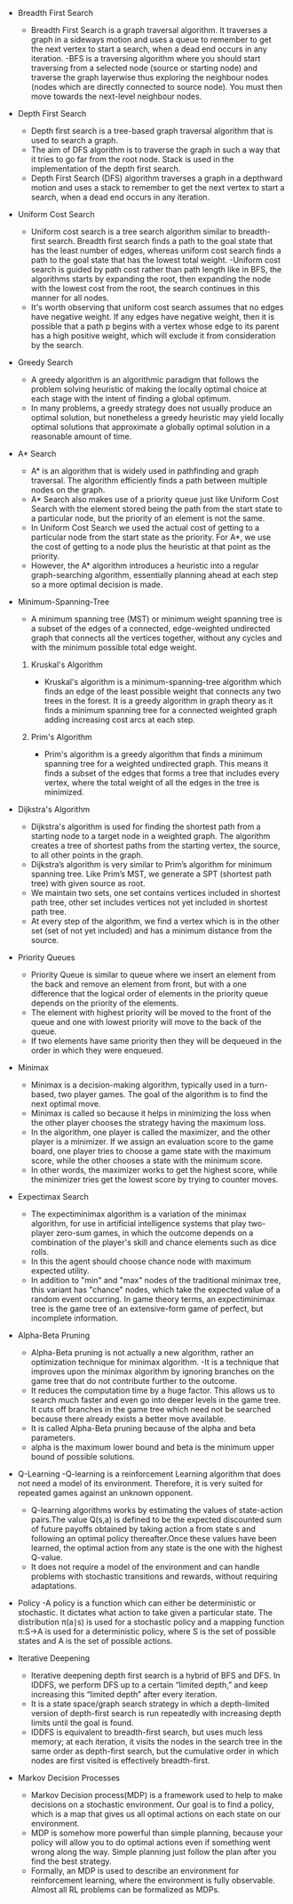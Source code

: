 * Breadth First Search
	- Breadth First Search is a graph traversal algorithm. It traverses a graph in a sideways motion and uses a queue to remember to get the next vertex to start a search, when a dead end occurs in any iteration.
	-BFS is a traversing algorithm where you should start traversing from a selected node (source or starting node) and traverse the graph layerwise thus exploring the neighbour nodes (nodes which are directly connected to source node). You must then move towards the next-level neighbour nodes.


* Depth First Search
    - Depth first search is a tree-based graph traversal algorithm that is used to search a graph.
    - The aim of DFS algorithm is to traverse the graph in such a way that it tries to go far from the root node. Stack is used in the implementation of the depth first search. 
    - Depth First Search (DFS) algorithm traverses a graph in a depthward motion and uses a stack to remember to get the next vertex to start a search, when a dead end occurs in any iteration.
    

* Uniform Cost Search 

	- Uniform cost search is a tree search algorithm similar to breadth-first search. Breadth first search finds a path to the goal state that has the least number of edges, whereas uniform cost search finds a path to the goal state that has the lowest total weight.
	-Uniform cost search is guided by path cost rather than path length like in BFS, the algorithms starts by expanding the root, then expanding the node with the lowest cost from the root, the search continues in this manner for all nodes.
	- It's worth observing that uniform cost search assumes that no edges have negative weight. If any edges have negative weight, then it is possible that a path p begins with a vertex whose edge to its parent has a high positive weight, which will exclude it from consideration by the search.


* Greedy Search
	- A greedy algorithm is an algorithmic paradigm that follows the problem solving heuristic of making the locally optimal choice at each stage with the intent of finding a global optimum. 
	- In many problems, a greedy strategy does not usually produce an optimal solution, but nonetheless a greedy heuristic may yield locally optimal solutions that approximate a globally optimal solution in a reasonable amount of time.


* A* Search
	- A* is an algorithm that is widely used in pathfinding and graph traversal. The algorithm efficiently finds a path between multiple nodes  on the graph.
	- A* Search also makes use of a priority queue just like Uniform Cost Search with the element stored being the path from the start state to a particular node, but the priority of an element is not the same. 
	- In Uniform Cost Search we used the actual cost of getting to a particular node from the start state as the priority. For A*, we use the cost of getting to a node plus the heuristic at that point as the priority. 
	- However, the A* algorithm introduces a heuristic into a regular graph-searching algorithm, essentially planning ahead at each step so a more optimal decision is made.


* Minimum-Spanning-Tree
	- A minimum spanning tree (MST) or minimum weight spanning tree is a subset of the edges of a connected, edge-weighted undirected graph that connects all the vertices together, without any cycles and with the minimum possible total edge weight.

	1. Kruskal's Algorithm
		- Kruskal's algorithm is a minimum-spanning-tree algorithm which finds an edge of the least possible weight that connects any two trees in the forest. It is a greedy algorithm in graph theory as it finds a minimum spanning tree for a connected weighted graph adding increasing cost arcs at each step.

	2. Prim's Algorithm	
		- Prim's algorithm is a greedy algorithm that finds a minimum spanning tree for a weighted undirected graph. This means it finds a subset of the edges that forms a tree that includes every vertex, where the total weight of all the edges in the tree is minimized. 


* Dijkstra's Algorithm
	- Dijkstra's algorithm is used for finding the shortest path from a starting node to a target node in a weighted graph. The algorithm creates a tree of shortest paths from the starting vertex, the source, to all other points in the graph.
	- Dijkstra’s algorithm is very similar to Prim’s algorithm for minimum spanning tree. Like Prim’s MST, we generate a SPT (shortest path tree) with given source as root. 
	- We maintain two sets, one set contains vertices included in shortest path tree, other set includes vertices not yet included in shortest path tree. 
	- At every step of the algorithm, we find a vertex which is in the other set (set of not yet included) and has a minimum distance from the source.


* Priority Queues
	- Priority Queue is similar to queue where we insert an element from the back and remove an element from front, but with a one difference that the logical order of elements in the priority queue depends on the priority of the elements. 
	- The element with highest priority will be moved to the front of the queue and one with lowest priority will move to the back of the queue.
	- If two elements have same priority then they will be dequeued in the order in which they were enqueued.


* Minimax
	- Minimax is a decision-making algorithm, typically used in a turn-based, two player games. The goal of the algorithm is to find the next optimal move.
	- Minimax is called so because it helps in minimizing the loss when the other player chooses the strategy having the maximum loss.
	- In the algorithm, one player is called the maximizer, and the other player is a minimizer. If we assign an evaluation score to the game board, one player tries to choose a game state with the maximum score, while the other chooses a state with the minimum score.
	- In other words, the maximizer works to get the highest score, while the minimizer tries get the lowest score by trying to counter moves.


* Expectimax Search
	- The expectiminimax algorithm is a variation of the minimax algorithm, for use in artificial intelligence systems that play two-player zero-sum games, in which the outcome depends on a combination of the player's skill and chance elements such as dice rolls. 
	- In this the agent should choose chance node with maximum expected utility.
	- In addition to "min" and "max" nodes of the traditional minimax tree, this variant has "chance" nodes, which take the expected value of a random event occurring. In game theory terms, an expectiminimax tree is the game tree of an extensive-form game of perfect, but incomplete information.


* Alpha-Beta Pruning
	- Alpha-Beta pruning is not actually a new algorithm, rather an optimization technique for minimax algorithm.
	-It is a technique that improves upon the minimax algorithm by ignoring branches on the game tree that do not contribute further to the outcome.
	- It reduces the computation time by a huge factor. This allows us to search much faster and even go into deeper levels in the game tree. It cuts off branches in the game tree which need not be searched because there already exists a better move available. 
	- It is called Alpha-Beta pruning because of the alpha and beta parameters.
	- alpha is the maximum lower bound  and beta is the minimum upper bound of possible solutions.


* Q-Learning
	-Q-learning is a reinforcement Learning algorithm that does not need a model of its environment. Therefore, it is very suited for repeated games against an unknown opponent. 
	- Q-learning algorithms works by estimating the values of state-action pairs.The value Q(s,a) is defined to be the expected discounted sum of future payoffs obtained by taking action a from state s and following an optimal policy thereafter.Once these values have been learned, the optimal action from any state is the one with the highest Q-value. 
	- It does not require a model of the environment and can handle problems with stochastic transitions and rewards, without requiring adaptations.


* Policy
	-A policy is a function which can either be deterministic or stochastic. It dictates what action to take given a particular state. The distribution π(a∣s) is used for a stochastic policy and a mapping function π:S→A is used for a deterministic policy, where S is the set of possible states and A is the set of possible actions.


* Iterative Deepening
	- Iterative deepening depth first search is a hybrid of BFS and DFS. In IDDFS, we perform DFS up to a certain “limited depth,” and keep increasing this “limited depth” after every iteration.
	- It is a state space/graph search strategy in which a depth-limited version of depth-first search is run repeatedly with increasing depth limits until the goal is found. 
	- IDDFS is equivalent to breadth-first search, but uses much less memory; at each iteration, it visits the nodes in the search tree in the same order as depth-first search, but the cumulative order in which nodes are first visited is effectively breadth-first.


* Markov Decision Processes
	- Markov Decision process(MDP) is a framework used to help to make decisions on a stochastic environment. Our goal is to find a policy, which is a map that gives us all optimal actions on each state on our environment.
	- MDP is somehow more powerful than simple planning, because your policy will allow you to do optimal actions even if something went wrong along the way. Simple planning just follow the plan after you find the best strategy.
	- Formally, an MDP is used to describe an environment for reinforcement learning, where the environment is fully observable. Almost all RL problems can be formalized as MDPs.

